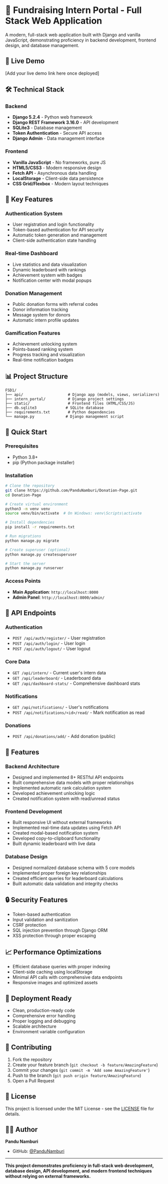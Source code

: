 # 💼 Fundraising Intern Portal - Full Stack Web Application

A modern, full-stack web application built with Django and vanilla JavaScript, demonstrating proficiency in backend development, frontend design, and database management.

## 🚀 **Live Demo**
[Add your live demo link here once deployed]

## 🛠️ **Technical Stack**

### **Backend**
- **Django 5.2.4** - Python web framework
- **Django REST Framework 3.16.0** - API development
- **SQLite3** - Database management
- **Token Authentication** - Secure API access
- **Django Admin** - Data management interface

### **Frontend**
- **Vanilla JavaScript** - No frameworks, pure JS
- **HTML5/CSS3** - Modern responsive design
- **Fetch API** - Asynchronous data handling
- **LocalStorage** - Client-side data persistence
- **CSS Grid/Flexbox** - Modern layout techniques

## 🎯 **Key Features**

### **Authentication System**
- User registration and login functionality
- Token-based authentication for API security
- Automatic token generation and management
- Client-side authentication state handling

### **Real-time Dashboard**
- Live statistics and data visualization
- Dynamic leaderboard with rankings
- Achievement system with badges
- Notification center with modal popups

### **Donation Management**
- Public donation forms with referral codes
- Donor information tracking
- Message system for donors
- Automatic intern profile updates

### **Gamification Features**
- Achievement unlocking system
- Points-based ranking system
- Progress tracking and visualization
- Real-time notification badges

## 📊 **Project Structure**
```
FSD1/
├── api/                    # Django app (models, views, serializers)
├── intern_portal/          # Django project settings
├── static/                 # Frontend files (HTML/CSS/JS)
├── db.sqlite3             # SQLite database
├── requirements.txt        # Python dependencies
└── manage.py              # Django management script
```

## 🚀 **Quick Start**

### **Prerequisites**
- Python 3.8+
- pip (Python package installer)

### **Installation**
```bash
# Clone the repository
git clone https://github.com/PanduNamburi/Donation-Page.git
cd Donation-Page

# Create virtual environment
python3 -m venv venv
source venv/bin/activate  # On Windows: venv\Scripts\activate

# Install dependencies
pip install -r requirements.txt

# Run migrations
python manage.py migrate

# Create superuser (optional)
python manage.py createsuperuser

# Start the server
python manage.py runserver
```

### **Access Points**
- **Main Application**: `http://localhost:8000`
- **Admin Panel**: `http://localhost:8000/admin/`

## 🔧 **API Endpoints**

### **Authentication**
- `POST /api/auth/register/` - User registration
- `POST /api/auth/login/` - User login
- `POST /api/auth/logout/` - User logout

### **Core Data**
- `GET /api/intern/` - Current user's intern data
- `GET /api/leaderboard/` - Leaderboard data
- `GET /api/dashboard-stats/` - Comprehensive dashboard stats

### **Notifications**
- `GET /api/notifications/` - User's notifications
- `POST /api/notifications/<id>/read/` - Mark notification as read

### **Donations**
- `POST /api/donations/add/` - Add donation (public)

## 🎨 **Features**

### **Backend Architecture**
- Designed and implemented 8+ RESTful API endpoints
- Built comprehensive data models with proper relationships
- Implemented automatic rank calculation system
- Developed achievement unlocking logic
- Created notification system with read/unread status

### **Frontend Development**
- Built responsive UI without external frameworks
- Implemented real-time data updates using Fetch API
- Created modal-based notification system
- Developed copy-to-clipboard functionality
- Built dynamic leaderboard with live data

### **Database Design**
- Designed normalized database schema with 5 core models
- Implemented proper foreign key relationships
- Created efficient queries for leaderboard calculations
- Built automatic data validation and integrity checks

## 🔒 **Security Features**
- Token-based authentication
- Input validation and sanitization
- CSRF protection
- SQL injection prevention through Django ORM
- XSS protection through proper escaping

## 📈 **Performance Optimizations**
- Efficient database queries with proper indexing
- Client-side caching using localStorage
- Minimal API calls with comprehensive data endpoints
- Responsive images and optimized assets

## 🚀 **Deployment Ready**
- Clean, production-ready code
- Comprehensive error handling
- Proper logging and debugging
- Scalable architecture
- Environment variable configuration

## 🤝 **Contributing**
1. Fork the repository
2. Create your feature branch (`git checkout -b feature/AmazingFeature`)
3. Commit your changes (`git commit -m 'Add some AmazingFeature'`)
4. Push to the branch (`git push origin feature/AmazingFeature`)
5. Open a Pull Request

## 📝 **License**
This project is licensed under the MIT License - see the [LICENSE](LICENSE) file for details.

## 👨‍💻 **Author**
**Pandu Namburi**
- GitHub: [@PanduNamburi](https://github.com/PanduNamburi)

---

**This project demonstrates proficiency in full-stack web development, database design, API development, and modern frontend techniques without relying on external frameworks.** 